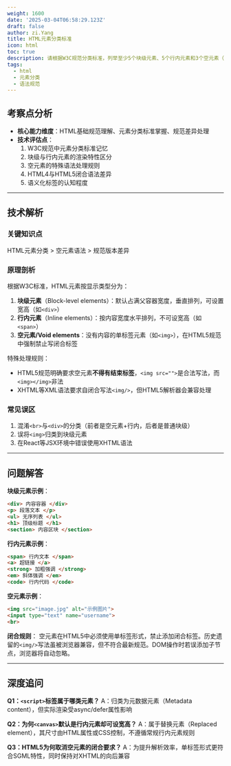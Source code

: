 ```yaml
---
weight: 1600
date: '2025-03-04T06:58:29.123Z'
draft: false
author: zi.Yang
title: HTML元素分类标准
icon: html
toc: true
description: 请根据W3C规范分类标准，列举至少5个块级元素、5个行内元素和3个空元素（void elements），并解释空元素在闭合语法上的特殊处理规则。
tags:
  - html
  - 元素分类
  - 语法规范
---
```


## 考察点分析

- **核心能力维度**：HTML基础规范理解、元素分类标准掌握、规范差异处理
- **技术评估点**：
  1. W3C规范中元素分类标准记忆
  2. 块级与行内元素的渲染特性区分
  3. 空元素的特殊语法处理规则
  4. HTML4与HTML5闭合语法差异
  5. 语义化标签的认知程度

---

## 技术解析

### 关键知识点
HTML元素分类 > 空元素语法 > 规范版本差异

### 原理剖析
根据W3C标准，HTML元素按显示类型分为：
1. **块级元素**（Block-level elements）：默认占满父容器宽度，垂直排列，可设置宽高（如`<div>`）
2. **行内元素**（Inline elements）：按内容宽度水平排列，不可设宽高（如`<span>`）
3. **空元素/Void elements**：没有内容的单标签元素（如`<img>`），在HTML5规范中强制禁止写闭合标签

特殊处理规则：
- HTML5规范明确要求空元素**不得有结束标签**，`<img src="">`是合法写法，而`<img></img>`非法
- XHTML等XML语法要求自闭合写法`<img/>`，但HTML5解析器会兼容处理

### 常见误区
1. 混淆`<br>`与`<div>`的分类（前者是空元素+行内，后者是普通块级）
2. 误将`<img>`归类到块级元素
3. 在React等JSX环境中错误使用XHTML语法

---

## 问题解答

**块级元素示例**：
```html
<div> 内容容器 </div>
<p> 段落文本 </p>
<ul> 无序列表 </ul>
<h1> 顶级标题 </h1>
<section> 内容区块 </section>
```

**行内元素示例**：
```html
<span> 行内文本 </span>
<a> 超链接 </a>
<strong> 加粗强调 </strong>
<em> 斜体强调 </em>
<code> 行内代码 </code>
```

**空元素示例**：
```html
<img src="image.jpg" alt="示例图片">
<input type="text" name="username">
<br>
```

**闭合规则**：
空元素在HTML5中必须使用单标签形式，禁止添加闭合标签。历史遗留的`<img/>`写法虽被浏览器兼容，但不符合最新规范。DOM操作时若误添加子节点，浏览器将自动忽略。

---

## 深度追问

**Q1：`<script>`标签属于哪类元素？**
A：归类为元数据元素（Metadata content），但实际渲染受async/defer属性影响

**Q2：为何`<canvas>`默认是行内元素却可设宽高？**
A：属于替换元素（Replaced element），其尺寸由HTML属性或CSS控制，不遵循常规行内元素规则

**Q3：HTML5为何取消空元素的闭合要求？**
A：为提升解析效率，单标签形式更符合SGML特性，同时保持对XHTML的向后兼容